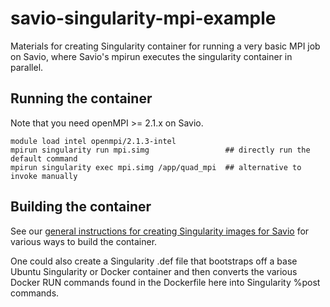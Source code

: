 # savio-singularity-mpi-example
Materials for creating Singularity container for running a very basic MPI job on Savio, where Savio's mpirun executes the singularity container in parallel. 

## Running the container

Note that you need openMPI >= 2.1.x on Savio.

```
module load intel openmpi/2.1.3-intel
mpirun singularity run mpi.simg                 ## directly run the default command
mpirun singularity exec mpi.simg /app/quad_mpi  ## alternative to invoke manually
```

## Building the container

See our [general instructions for creating Singularity images for Savio](https://docs-research-it.berkeley.edu/services/high-performance-computing/user-guide/software/using-software/using-singularity-savio/#creating-singularity-container-images) for various ways to build the container.

One could also create a Singularity .def file that bootstraps off a base Ubuntu Singularity or Docker container and then converts the various Docker RUN commands found in the Dockerfile here into Singularity %post commands.

